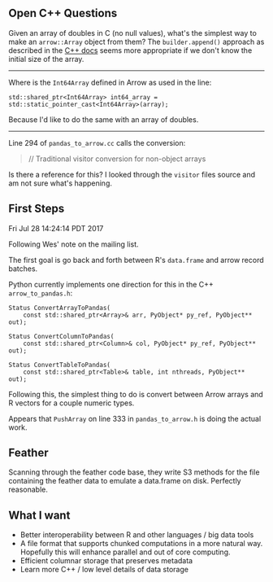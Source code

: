 
## Open C++ Questions

Given an array of doubles in C (no null values), what's the simplest way to make an
`arrow::Array` object from them? The `builder.append()` approach as
described in the [C++ docs](https://arrow.apache.org/docs/cpp/index.html)
seems more appropriate if we don't know the initial size of the array.

------------------------------------------------------------

Where is the `Int64Array` defined in Arrow as used in the line:

```
std::shared_ptr<Int64Array> int64_array = std::static_pointer_cast<Int64Array>(array);
```

Because I'd like to do the same with an array of doubles.

------------------------------------------------------------

Line 294 of `pandas_to_arrow.cc` calls the conversion:

>   // Traditional visitor conversion for non-object arrays

Is there a reference for this? I looked through the `visitor` files source
and am not sure what's happening.


## First Steps

Fri Jul 28 14:24:14 PDT 2017

Following Wes' note on the mailing list.

The first goal is go back and forth between R's `data.frame` and arrow
record batches.

Python currently implements one direction for this in the C++
`arrow_to_pandas.h`:

```
Status ConvertArrayToPandas(
    const std::shared_ptr<Array>& arr, PyObject* py_ref, PyObject** out);

Status ConvertColumnToPandas(
    const std::shared_ptr<Column>& col, PyObject* py_ref, PyObject** out);

Status ConvertTableToPandas(
    const std::shared_ptr<Table>& table, int nthreads, PyObject** out);
```

Following this, the simplest thing to do is convert between Arrow arrays
and
R vectors for a couple numeric types.

Appears that `PushArray` on line 333 in `pandas_to_arrow.h` is doing the
actual work.


## Feather

Scanning through the feather code base, they write S3 methods for the file
containing the feather data to emulate a data.frame on disk. Perfectly
reasonable.


## What I want

- Better interoperability between R and other languages / big data tools
- A file format that supports chunked computations in a more natural way.
  Hopefully this will enhance parallel and out of core computing.
- Efficient columnar storage that preserves metadata
- Learn more C++ / low level details of data storage
